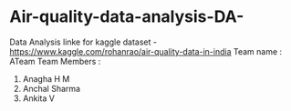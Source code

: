 # Air-quality-data-analysis-DA-
Data Analysis 
linke for kaggle dataset - https://www.kaggle.com/rohanrao/air-quality-data-in-india 
Team name : ATeam
Team Members :
1. Anagha H M 
2. Anchal Sharma
3. Ankita V

